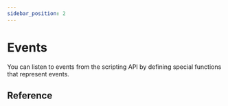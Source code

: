 ```yaml
---
sidebar_position: 2
---
```


# Events

You can listen to events from the scripting API by defining special functions that represent events.

## Reference
